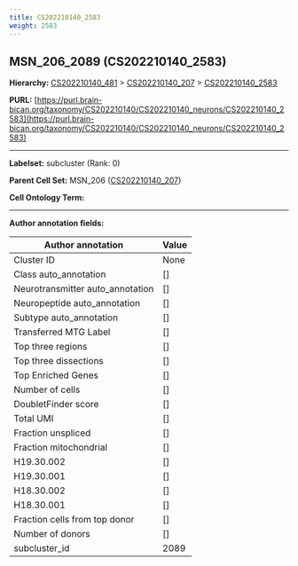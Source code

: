 ```yaml
---
title: CS202210140_2583
weight: 2583
---
```

## MSN_206_2089 (CS202210140_2583)
<b>Hierarchy: </b>
[CS202210140_481](../CS202210140_481) >
[CS202210140_207](../CS202210140_207) >
[CS202210140_2583](../CS202210140_2583)

**PURL:** [https://purl.brain-bican.org/taxonomy/CS202210140/CS202210140_neurons/CS202210140_2583](https://purl.brain-bican.org/taxonomy/CS202210140/CS202210140_neurons/CS202210140_2583)

---


**Labelset:** subcluster (Rank: 0)

**Parent Cell Set:** MSN_206 ([CS202210140_207](../CS202210140_207))



**Cell Ontology Term:** 

[MARKER GENES.]: #


---

[TRANSFERRED ANNOTATIONS.]: #


[AUTHOR ANNOTATION FIELDS.]: #


**Author annotation fields:**

| Author annotation | Value |
|-------------------|-------|
|Cluster ID|None|
|Class auto_annotation|[]|
|Neurotransmitter auto_annotation|[]|
|Neuropeptide auto_annotation|[]|
|Subtype auto_annotation|[]|
|Transferred MTG Label|[]|
|Top three regions|[]|
|Top three dissections|[]|
|Top Enriched Genes|[]|
|Number of cells|[]|
|DoubletFinder score|[]|
|Total UMI|[]|
|Fraction unspliced|[]|
|Fraction mitochondrial|[]|
|H19.30.002|[]|
|H19.30.001|[]|
|H18.30.002|[]|
|H18.30.001|[]|
|Fraction cells from top donor|[]|
|Number of donors|[]|
|subcluster_id|2089|
